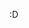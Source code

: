 :D
<!---
mfeituri/mfeituri is a ✨ special ✨ repository because its `README.md` (this file) appears on your GitHub profile.
You can click the Preview link to take a look at your changes.
--->
